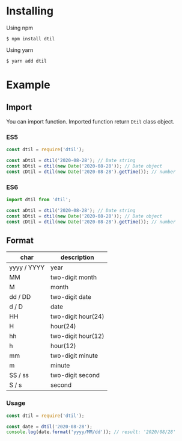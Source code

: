 # Installing

Using npm
```
$ npm install dtil
```

Using yarn
```
$ yarn add dtil
```


# Example

## Import

You can import function. Imported function return `Dtil` class object.

### ES5
```javascript
const dtil = require('dtil');

const aDtil = dtil('2020-08-28'); // Date string
const bDtil = dtil(new Date('2020-08-28')); // Date object
const cDtil = dtil(new Date('2020-08-28').getTime()); // number
```

### ES6
```javascript
import dtil from 'dtil';

const aDtil = dtil('2020-08-28'); // Date string
const bDtil = dtil(new Date('2020-08-28')); // Date object
const cDtil = dtil(new Date('2020-08-28').getTime()); // number
```

## Format

|char|description|
|---|---|
|yyyy / YYYY|year|
|MM|two-digit month |
|M|month|
|dd / DD|two-digit date|
|d / D|date|
|HH|two-digit hour(24)|
|H|hour(24)|
|hh|two-digit hour(12)|
|h|hour(12)|
|mm|two-digit minute|
|m|minute|
|SS / ss|two-digit second|
|S / s|second|

### Usage
```javascript
const dtil = require('dtil');

const date = dtil('2020-08-28');
console.log(date.format('yyyy/MM/dd')); // result: '2020/08/28'
```